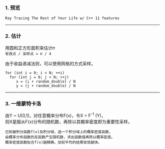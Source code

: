 ### 1. 预览

`Ray Tracing The Rest of Your Life w/ C++ 11 features`

---
### 2. 估计

用圆和正方形面积来估计𝜋 <br>
`有效点 / 采样点 = 𝜋 / 4` <br>

由于收益递减法则，可以使用网格的方式采样。
```
for (int i = 0; i < N; ++i)
  for (int j = 0; j < N; ++j)
     x = (i + random_double) / N
     y = (j + random_double) / N
```

---
### 3. 一维蒙特卡洛


由Y ~ U\[0,1]，对任意概率分布F(x)，令X = F<sup>-1</sup> (Y)，<br>
则X是服从F(x)分布的随机数，再除以其概率密度即为重要性采样。<br>

```
已知被积分函数f(x)及积分域，选一个积分域上的概率密度函数，
由概率分布函数的反函数产生随机数，求出函数值再除以概率密度。
概率密度函数拟合f(x)越精确，加权平均的结果收敛越快。
```
